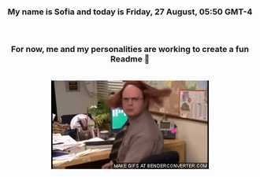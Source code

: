 


<div align="center">
<h3 >My name is Sofia and today is Friday, 27 August, 05:50 GMT-4</h3><br>
<h3 >For now, me and my personalities are working to create a fun Readme 👋
</h3><br>
<img src='img/dwight.gif' alt='working...'/>
</div>
